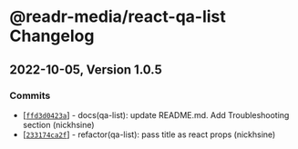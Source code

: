 # @readr-media/react-qa-list Changelog

## 2022-10-05, Version 1.0.5
### Commits
* \[[`ffd3d0423a`](https://github.com/readr-media/react-qa-list/commit/ffd3d0423a)] - docs(qa-list): update README.md. Add Troubleshooting section (nickhsine)
* \[[`233174ca2f`](https://github.com/readr-media/react-qa-list/commit/233174ca2f)] - refactor(qa-list): pass title as react props (nickhsine)

